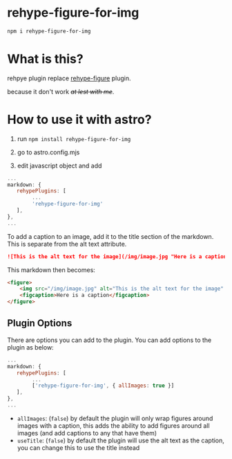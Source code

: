 # rehype-figure-for-img

```bash
npm i rehype-figure-for-img
```

# What is this?

rehpye plugin replace [rehype-figure](https://github.com/josestg/rehype-figure) plugin.

because it don't work ~~*at lest with me*~~.

# How to use it with astro?

1. run `npm install rehype-figure-for-img`

2. go to astro.config.mjs 

3. edit javascript object and add 
```js
...
markdown: {
   rehypePlugins: [
        ...
        'rehype-figure-for-img'
   ],
},
...
```

To add a caption to an image, add it to the title section of the markdown. This is separate from the alt text attribute.

```md
![This is the alt text for the image](/img/image.jpg "Here is a caption")
```
This markdown then becomes:
```html
<figure>
    <img src="/img/image.jpg" alt="This is the alt text for the image" />
    <figcaption>Here is a caption</figcaption>
</figure>
```

## Plugin Options

There are options you can add to the plugin. You can add options to the plugin as below:

```js
...
markdown: {
   rehypePlugins: [
        ...
        ['rehype-figure-for-img', { allImages: true }]
   ],
},
...
```

- `allImages`: (`false`) by default the plugin will only wrap figures around images with a caption, this adds the ability to add figures around all images (and add captions to any that have them)
- `useTitle`: (`false`) by default the plugin will use the alt text as the caption, you can change this to use the title instead